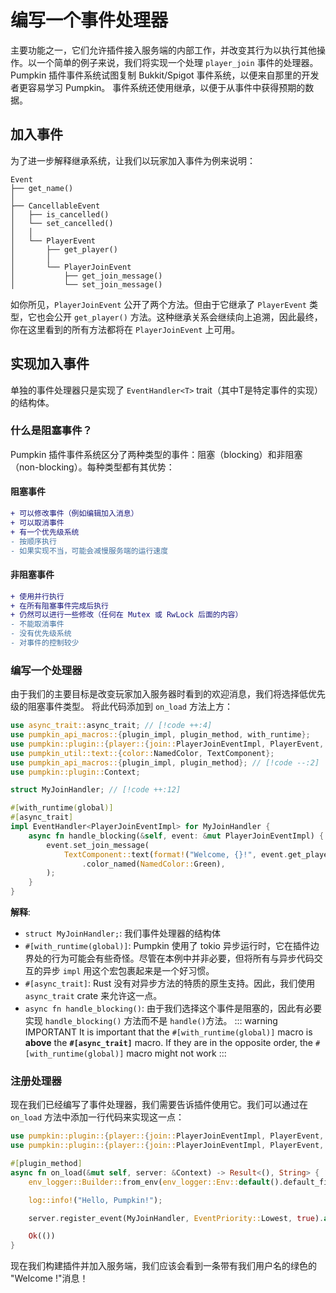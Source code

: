# 编写一个事件处理器
主要功能之一，它们允许插件接入服务端的内部工作，并改变其行为以执行其他操作。以一个简单的例子来说，我们将实现一个处理 `player_join` 事件的处理器。
Pumpkin 插件事件系统试图复制 Bukkit/Spigot 事件系统，以便来自那里的开发者更容易学习 Pumpkin。
事件系统还使用继承，以便于从事件中获得预期的数据。
## 加入事件
为了进一步解释继承系统，让我们以玩家加入事件为例来说明：
```
Event
├── get_name()
│
├── CancellableEvent
│   ├── is_cancelled()
│   └── set_cancelled()
│   │
│   └── PlayerEvent
│       ├── get_player()
│       │
│       └── PlayerJoinEvent
│           ├── get_join_message()
│           └── set_join_message() 
```
如你所见，`PlayerJoinEvent` 公开了两个方法。但由于它继承了 `PlayerEvent` 类型，它也会公开 `get_player()` 方法。这种继承关系会继续向上追溯，因此最终，你在这里看到的所有方法都将在 `PlayerJoinEvent` 上可用。
## 实现加入事件
单独的事件处理器只是实现了 `EventHandler<T>` trait（其中T是特定事件的实现）的结构体。

### 什么是阻塞事件？
Pumpkin 插件事件系统区分了两种类型的事件：阻塞（blocking）和非阻塞（non-blocking）。每种类型都有其优势：
#### 阻塞事件
```diff
+ 可以修改事件（例如编辑加入消息）
+ 可以取消事件
+ 有一个优先级系统
- 按顺序执行
- 如果实现不当，可能会减慢服务端的运行速度
```
#### 非阻塞事件
```diff
+ 使用并行执行
+ 在所有阻塞事件完成后执行
+ 仍然可以进行一些修改（任何在 Mutex 或 RwLock 后面的内容）
- 不能取消事件
- 没有优先级系统
- 对事件的控制较少
```

### 编写一个处理器
由于我们的主要目标是改变玩家加入服务器时看到的欢迎消息，我们将选择低优先级的阻塞事件类型。
将此代码添加到 `on_load` 方法上方：
```rs
use async_trait::async_trait; // [!code ++:4]
use pumpkin_api_macros::{plugin_impl, plugin_method, with_runtime};
use pumpkin::plugin::{player::{join::PlayerJoinEventImpl, PlayerEvent, PlayerJoinEvent}, Context, EventHandler};
use pumpkin_util::text::{color::NamedColor, TextComponent};
use pumpkin_api_macros::{plugin_impl, plugin_method}; // [!code --:2]
use pumpkin::plugin::Context;

struct MyJoinHandler; // [!code ++:12]

#[with_runtime(global)]
#[async_trait]
impl EventHandler<PlayerJoinEventImpl> for MyJoinHandler {
    async fn handle_blocking(&self, event: &mut PlayerJoinEventImpl) {
        event.set_join_message(
            TextComponent::text(format!("Welcome, {}!", event.get_player().gameprofile.name))
                .color_named(NamedColor::Green),
        );
    }
}
```

**解释**:
- `struct MyJoinHandler;`: 我们事件处理器的结构体
- `#[with_runtime(global)]`: Pumpkin 使用了 tokio 异步运行时，它在插件边界处的行为可能会有些奇怪。尽管在本例中并非必要，但将所有与异步代码交互的异步 `impl` 用这个宏包裹起来是一个好习惯。
- `#[async_trait]`: Rust 没有对异步方法的特质的原生支持。因此，我们使用 `async_trait` crate 来允许这一点。
- `async fn handle_blocking()`: 由于我们选择这个事件是阻塞的，因此有必要实现 `handle_blocking()` 方法而不是 `handle()`方法。
::: warning IMPORTANT
It is important that the `#[with_runtime(global)]` macro is **above** the **`#[async_trait]`** macro. If they are in the opposite order, the `#[with_runtime(global)]` macro might not work
:::

### 注册处理器
现在我们已经编写了事件处理器，我们需要告诉插件使用它。我们可以通过在 `on_load` 方法中添加一行代码来实现这一点：
```rs
use pumpkin::plugin::{player::{join::PlayerJoinEventImpl, PlayerEvent, PlayerJoinEvent}, Context, EventHandler, EventPriority}; // [!code ++]
use pumpkin::plugin::{player::{join::PlayerJoinEventImpl, PlayerEvent, PlayerJoinEvent}, Context, EventHandler}; // [!code --]

#[plugin_method]
async fn on_load(&mut self, server: &Context) -> Result<(), String> {
    env_logger::Builder::from_env(env_logger::Env::default().default_filter_or("info")).init();

    log::info!("Hello, Pumpkin!");

    server.register_event(MyJoinHandler, EventPriority::Lowest, true).await; // [!code ++]

    Ok(())
}
```
现在我们构建插件并加入服务端，我们应该会看到一条带有我们用户名的绿色的 "Welcome !"消息！